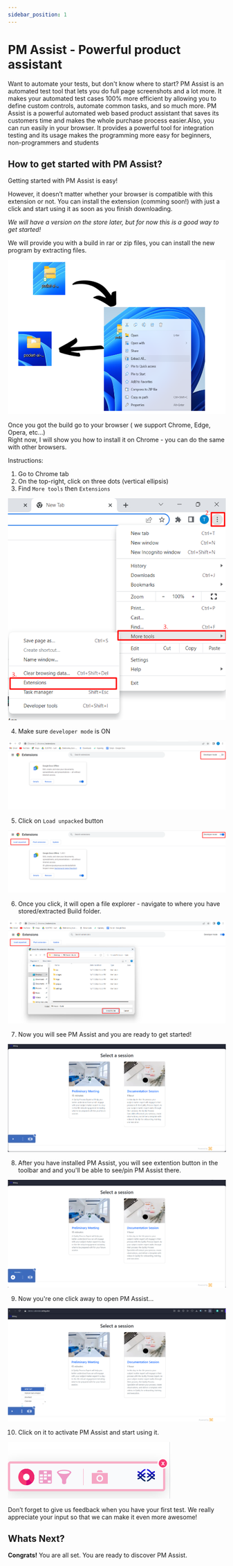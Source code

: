 ```yaml
---
sidebar_position: 1
---
```


# PM Assist - Powerful product assistant


Want to automate your tests, but don't know where to start? PM Assist is an automated test tool that lets you do full page screenshots and a lot more. It makes your automated test cases 100% more efficient by allowing you to define custom controls, automate common tasks, and so much more.
PM Assist is a powerful automated web based product assistant that saves its customers time and makes the whole purchase process easier.Also, you can run easily in your browser. It provides a powerful tool for integration testing and its usage makes the programming more easy for beginners, non-programmers and students


## How to get started with PM Assist?

Getting started with PM Assist is easy!

However, it doesn’t matter whether your browser is compatible with this extension or not. You can install the extension (comming soon!) with just a click and start using it as soon as you finish downloading.

*We will have a version on the store later, but for now this is a good way to get started!*

We will provide you with a build in rar or zip files, you can install the new program by extracting files.

![Miniext](/img/miniext.png)


Once you got the build go to your browser ( we support Chrome, Edge, Opera, etc...)                                                     
Right now, I will show you how to install it on Chrome - you can do the same with other browsers.

Instructions: 

1. Go to Chrome tab
2. On the top-right, click on three dots (vertical ellipsis)
3. Find `More tools` then `Extensions`

![Miniext](/img/rec2.png)

4. Make sure `developer mode` is ON

![Miniext](/img/rec3.png)

5. Click on `Load unpacked` button

![Miniext](/img/rec4.png)

6. Once you click, it will open a file explorer - navigate to where you have stored/extracted Build folder.

![Miniext](/img/extension1.png)

7. Now you will see PM Assist and you are ready to get started!

![Miniext](/img/miniext1.png)

8. After you have installed PM Assist, you will see extention button in the toolbar and and you'll be able to see/pin PM Assist there.

![Miniext](/img/miniext2.png)

9. Now you're one click away to open PM Assist...

![Miniext](/img/miniext3.png)

10. Click on it to activate PM Assist and start using it. 

![Miniext](/img/minext4.png)

Don’t forget to give us feedback when you have your first test. We really appreciate your input so that we can make it even more awesome!

## Whats Next?

 **Congrats!** You are all set. You are ready to discover PM Assist.